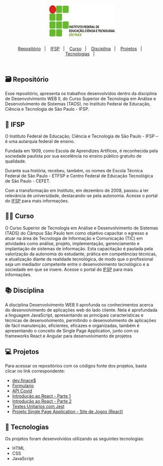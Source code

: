  <h1 align="center">
  <a href="https://spo.ifsp.edu.br/">
     <img alt="Logo IFSP" title="Logo IFSP" src="https://github.com/Karimangfn/Images-Perfil-Github/blob/main/logoIFSP.png" width="220px"/>
  </a>
 </h1>

<p align="center">
  <a href="#">Repositório</a>&nbsp;&nbsp;&nbsp;|&nbsp;&nbsp;&nbsp;
  <a href="#-ifsp">IFSP</a>&nbsp;&nbsp;&nbsp;|&nbsp;&nbsp;&nbsp;
  <a href="#-curso">Curso</a>&nbsp;&nbsp;&nbsp;|&nbsp;&nbsp;&nbsp;
  <a href="#-disciplina">Disciplina</a>&nbsp;&nbsp;&nbsp;|&nbsp;&nbsp;&nbsp;
  <a href="#-projetos">Projetos</a>&nbsp;&nbsp;&nbsp;|&nbsp;&nbsp;&nbsp;
  <a href="#-tecnologias">Tecnologias</a>&nbsp;&nbsp;&nbsp;|&nbsp;&nbsp;&nbsp;
 </p>
 
 <br>

## 🗃️ Repositório

Esse repositório, apresenta os trabalhos desenvolvidos dentro da disciplina de Desenvolvimento WEB II, do Curso Superior de Tecnologia em Análise e Desenvolvimento de Sistemas (TADS), no Instituto Federal de Educação, Ciência e Tecnologia de São Paulo - IFSP.

## 🏫 IFSP

O Instituto Federal de Educação, Ciência e Tecnologia de São Paulo - IFSP – é uma autarquia federal de ensino.

Fundada em 1909, como Escola de Aprendizes Artífices, é reconhecida pela sociedade paulista por sua excelência no ensino público gratuito de qualidade.

Durante sua história, recebeu, também, os nomes de Escola Técnica Federal de São Paulo - ETFSP e Centro Federal de Educação Tecnológica de São Paulo - CEFET. 

Com a transformação em Instituto, em dezembro de 2008, passou a ter relevância de universidade, destacando-se pela autonomia. Acesse o portal do [IFSP](https://spo.ifsp.edu.br/) para mais informações.

## 👨‍💻 Curso

O Curso Superior de Tecnologia em Análise e Desenvolvimento de Sistemas (TADS) do Câmpus São Paulo tem como objetivo capacitar o egresso a atuar na área de Tecnologia de Informação e Comunicação (TIC) em atividades como análise, projeto, implementação, gerenciamento e implantação de sistemas de informação. Esta capacitação é pautada pela valorização da autonomia do estudante, prática em competências técnicas, e atualização diante da realidade tecnológica, de modo que o profissional seja um mediador competente entre o desenvolvimento tecnológico e a sociedade em que se insere. Acesse o portal do [IFSP](https://spo.ifsp.edu.br/tads) para mais informações.

## 📚 Disciplina

A disciplina Desenvolvimento WEB II aprofunda os conhecimentos acerca do desenvolvimento de aplicações web do lado cliente. Nela é aprofundada a linguagem JavaScript, apresentando as principais características e técnicas de desenvolvimento, permitindo o desenvolvimento de aplicações de fácil manutenção, eficientes, eficazes e organizadas, também é apresentando o conceito de Single Page Application, junto com os frameworks React e Angular para desenvolvimento de projetos

## 💻 Projetos

Para acessar os repositórios com os códigos fonte dos projetos, basta clicar no link correspondente:

- [dev.finace$](https://github.com/Karimangfn/Desenvolvimento-Web-2/tree/main/Atividades/A2)
- [Formulario](https://github.com/Karimangfn/Desenvolvimento-Web-2/tree/main/Atividades/A3)
- [API Covid](https://github.com/F3RREIRA/DW2A4/tree/main/Atividades/4A)
- [Introdução ao React - Parte 1](https://github.com/Karimangfn/Desenvolvimento-Web-2/tree/main/Atividades/A5)
- [Introdução ao React - Parte 2](https://github.com/Karimangfn/Desenvolvimento-Web-2/tree/main/Atividades/A6)
- [Testes Unitarios com Jest](https://github.com/Karimangfn/Desenvolvimento-Web-2/tree/main/Atividades/A7)
- [Projeto Single Page Application - Site de Jogos (React)](https://github.com/Karimangfn/Desenvolvimento-Web-2/tree/main/Projeto-SPA)
</p>



## 🚀 Tecnologias

Os projetos foram desenvolvidos utilizando as seguintes tecnologias:

- HTML
- CSS
- JavaScript
